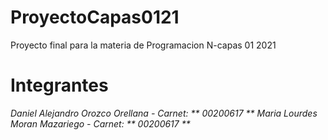# ProyectoCapas0121
Proyecto final para la materia de Programacion N-capas 01 2021
# Integrantes
_Daniel Alejandro Orozco Orellana - Carnet: ** 00200617 **_
_Maria Lourdes Moran Mazariego    - Carnet: ** 00200617 **_
